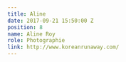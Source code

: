 ```yaml
---
title: Aline
date: 2017-09-21 15:50:00 Z
position: 8
name: Aline Roy
role: Photographie
link: http://www.koreanrunaway.com/
---
```


